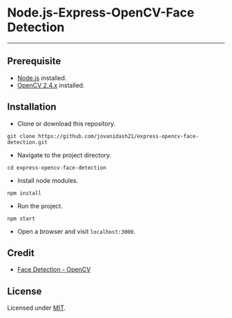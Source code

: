 # Node.js-Express-OpenCV-Face Detection
---

## Prerequisite
* [Node.js](https://nodejs.org/en/) installed.
* [OpenCV 2.4.x](http://opencv.org/) installed.

## Installation
* Clone or download this repository.
```
git clone https://github.com/jovanidash21/express-opencv-face-detection.git
```
* Navigate to the project directory.
```
cd express-opencv-face-detection
```
* Install node modules.
```
npm install
```
* Run the project.
```
npm start
```
* Open a browser and visit ```localhost:3000```.

## Credit
- [Face Detection - OpenCV](https://github.com/drejkim/face-detection-node-opencv)

## License
Licensed under [MIT](https://opensource.org/licenses/mit-license.php).